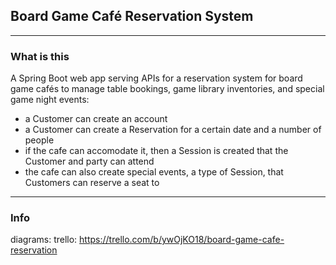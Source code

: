## Board Game Café Reservation System
---
### What is this
A Spring Boot web app serving APIs for a reservation system for board game cafés to manage table bookings, game library inventories, and special game night events:
- a Customer can create an account
- a Customer can create a Reservation for a certain date and a number of people
- if the cafe can accomodate it, then a Session is created that the Customer and party can attend
- the cafe can also create special events, a type of Session, that Customers can reserve a seat to

---
### Info
diagrams: 
trello: https://trello.com/b/ywOjKO18/board-game-cafe-reservation
